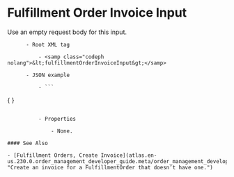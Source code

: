 # Fulfillment Order Invoice Input

Use an empty request body for this
    input.

          - Root XML tag

              - <samp class="codeph nolang">&lt;fulfillmentOrderInvoiceInput&gt;</samp>

          - JSON example

              - ```
{
}
```

          - Properties

              - None.

#### See Also

- [Fulfillment Orders, Create Invoice](atlas.en-us.230.0.order_management_developer_guide.meta/order_management_developer_guide/connect_resources_sfom_fulfillment_orders_create_invoice.htm "Create an invoice for a FulfillmentOrder that doesn’t have one.")